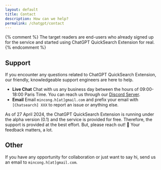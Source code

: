 ```yaml
---
layout: default
title: Contact
description: How can we help?
permalink: /chatgpt/contact
---
```


{% comment %}
The target readers are end-users who already signed up for the service and started using ChatGPT QuickSearch Extension for real.
{% endcomment %}

## Support

If you encounter any questions related to ChatGPT QuickSearch Extension, our friendly, knowledgeable support engineers are here to help.

* **Live Chat** Chat with us any business day between the hours of 09:00-18:00 Paris Time. You can reach us through our [Discord Server](https://discord.gg/SnkRVBG2).
* **Email** Email `mincong.h[at]gmail.com` and prefix your email with `[Chatsearch] XXX` to report an issue or anything else.

As of 27 April 2024, the ChatGPT QuickSearch Extension is running under the alpha version (0.1) and the service is provided for free. Therefore, the support is provided at the best effort. But, please reach out! 🙏 Your feedback matters, a lot.

## Other

If you have any opportunity for collaboration or just want to say hi, send us an email to `mincong.h[at]gmail.com`.
